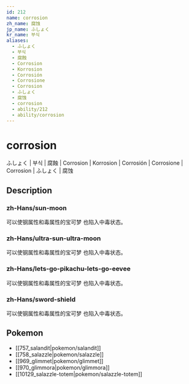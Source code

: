 ```yaml
---
id: 212
name: corrosion
zh_name: 腐蚀
jp_name: ふしょく
kr_name: 부식
aliases:
  - ふしょく
  - 부식
  - 腐蝕
  - Corrosion
  - Korrosion
  - Corrosión
  - Corrosione
  - Corrosion
  - ふしょく
  - 腐蚀
  - corrosion
  - ability/212
  - ability/corrosion
---
```

# corrosion

ふしょく | 부식 | 腐蝕 | Corrosion | Korrosion | Corrosión | Corrosione | Corrosion | ふしょく | 腐蚀

## Description

### zh-Hans/sun-moon

可以使钢属性和毒属性的宝可梦
也陷入中毒状态。

### zh-Hans/ultra-sun-ultra-moon

可以使钢属性和毒属性的宝可梦
也陷入中毒状态。

### zh-Hans/lets-go-pikachu-lets-go-eevee

可以使钢属性和毒属性的宝可梦
也陷入中毒状态。

### zh-Hans/sword-shield

可以使钢属性和毒属性的宝可梦
也陷入中毒状态。

## Pokemon

- [[757_salandit|pokemon/salandit]]
- [[758_salazzle|pokemon/salazzle]]
- [[969_glimmet|pokemon/glimmet]]
- [[970_glimmora|pokemon/glimmora]]
- [[10129_salazzle-totem|pokemon/salazzle-totem]]

